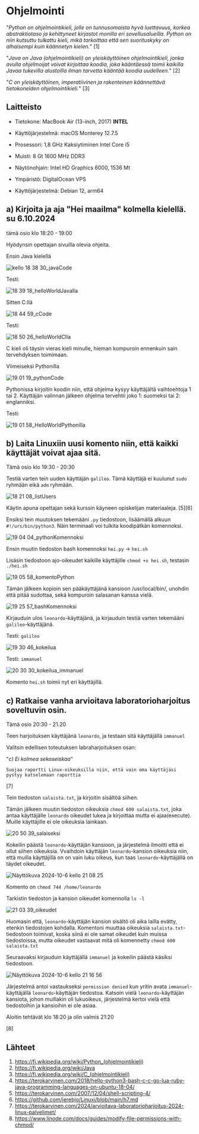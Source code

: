 # Ohjelmointi

"_Python on ohjelmointikieli, jolle on tunnusomaista hyvä luettavuus, korkea abstraktiotaso ja kehittyneet kirjastot monilla eri sovellusalueilla. Python on niin kutsuttu tulkattu kieli, mikä tarkoittaa että sen suorituskyky on alhaisempi kuin käännetyn kielen._" [1]

"_Java on Java (ohjelmointikieli) on yleiskäyttöinen ohjelmointikieli, jonka avulla ohjelmoijat voivat kirjoittaa koodia, joka kääntäessä toimii kaikilla Javaa tukevilla alustoilla ilman tarvetta kääntää koodia uudelleen._" [2]

"_C on yleiskäyttöinen, imperatiivinen ja rakenteinen käännettävä tietokoneiden ohjelmointikieli._" [3]

## Laitteisto

- Tietokone: MacBook Air (13-inch, 2017) **INTEL**
- Käyttöjärjestelmä: macOS Monterey 12.7.5
- Prosessori: 1,8 GHz Kaksiytiminen Intel Core i5
- Muisti: 8 Gt 1600 MHz DDR3
- Näytönohjain: Intel HD Graphics 6000, 1536 Mt

- Ympäristö: DigitalOcean VPS
- Käyttöjärjestelmä: Debian 12, arm64

## a) Kirjoita ja aja "Hei maailma" kolmella kielellä. su 6.10.2024

tämä osio klo 18:20 - 19:00

Hyödynsin opettajan sivuilla olevia ohjeita.

Ensin Java kielellä

![kello 18 38 30_javaCode](https://github.com/user-attachments/assets/b6969e0e-b655-4b0b-8d1e-f333cae238ff)

Testi:

![18 39 18_helloWorldJavalla](https://github.com/user-attachments/assets/fd175348-9bf0-4002-a397-4cddf37ae2d7)

Sitten C:llä

![18 44 59_cCode](https://github.com/user-attachments/assets/b06b0341-886d-4f09-8447-42ef7b34ce69)

Testi:

![18 50 26_helloWorldClla](https://github.com/user-attachments/assets/b6a0aaa6-8366-43f1-96ed-c301184e90e5)

C kieli oli täysin vieras kieli minulle, hieman kompuroin ennenkuin sain tervehdyksen toimimaan.

Viimeiseksi Pythonilla

![19 01 19_pythonCode](https://github.com/user-attachments/assets/f6724f06-e81f-4a26-9837-9fc4c3a3f030)

Pythonissa kirjoitin koodin niin, että ohjelma kysyy käyttäjältä vaihtoehtoja 1 tai 2. Käyttäjän valinnan jälkeen ohjelma tervehtii joko 1: suomeksi tai 2: englanniksi.

Testi:

![19 01 58_HelloWorldPythonilla](https://github.com/user-attachments/assets/67c505b1-25eb-43d8-896d-b6252548d0c1)

## b) Laita Linuxiin uusi komento niin, että kaikki käyttäjät voivat ajaa sitä.

Tämä osio klo 19:30 - 20:30

Testiä varten tein uuden käyttäjän `galileo`. Tämä käyttäjä ei kuulunut `sudo` ryhmään eikä `adm` ryhmään.

![18 21 08_listUsers](https://github.com/user-attachments/assets/d1f1c529-e8ee-426f-b974-ea744f9c2b27)

Käytin apuna opettajan sekä kurssin käyneen opiskelijan materiaaleja. [5][6]

Ensiksi tein muutoksen tekemääni `.py` tiedostoon, lisäämällä alkuun `#!/urs/bin/python3`. Näin terminaali voi tulkita koodipätkän komennoksi.

![19 04 04_pythonKomennoksi](https://github.com/user-attachments/assets/767b74f0-3462-413e-a79a-c324d1da6d85)

Ensin muutin tiedoston bash komennoksi `hei.py` -> `hei.sh`

Lisäsin tiedostoon ajo-oikeudet kaikille käyttäjille `chmod +x hei.sh`, testasin `./hei.sh`

![19 05 58_komentoPython](https://github.com/user-attachments/assets/ff2ba8f7-de49-46f0-afe0-54d3291dfe61)

Tämän jälkeen kopioin sen pääkäyttäjänä kansioon /usr/local/bin/, unohdin että pitää sudottaa, sekä kompuroin salasanan kanssa vielä.

![19 25 57_bashKomennoksi](https://github.com/user-attachments/assets/93486179-535a-463c-8b34-60062ed8809d)

Kirjauduin ulos `leonardo`-käyttäjänä, ja kirjauduin testiä varten tekemääni `galileo`-käyttäjänä.

Testi: `galileo`

![19 30 46_kokeilua](https://github.com/user-attachments/assets/6d1622af-cc81-4248-b22b-c2484804241b)

Testi: `immanuel`

![20 30 30_kokeilua_immanuel](https://github.com/user-attachments/assets/cd4bc8ff-75ca-449b-bc81-2a27fe6b593e)


Komento `hei.sh` toimii nyt eri käyttäjillä.

## c) Ratkaise vanha arvioitava laboratorioharjoitus soveltuvin osin.

Tämä osio 20:30 - 21.20

Teen harjoituksen käyttäjänä `leonardo`, ja testaan sitä käyttäjällä `immanuel`

Valitsin edellisen toteutuksen labraharjoituksen osan:

"_c) Ei kolmea sekoseiskaa_"

    Suojaa raportti Linux-oikeuksilla niin, että vain oma käyttäjäsi pystyy katselemaan raporttia

[7]

Tein tiedoston `salaista.txt`, ja kirjoitin sisältöä siihen.

Tämän jälkeen muutin tiedoston oikeuksia `chmod 600 salaista.txt`, joka antaa käyttäjälle `leonardo` oikeudet lukea ja kirjoittaa mutta ei ajaa(execute). Muille käyttäjille ei ole oikeuksia lainkaan.

![20 50 39_salaiseksi](https://github.com/user-attachments/assets/110ea56d-1141-4158-ae64-63125b995b0f)

Kokeilin päästä `leonardo`-käyttäjän kansioon, ja järjestelmä ilmoitti että ei ollut siihen oikeuksia. Vvaihdoin käyttäjän `leonardo`-kansion oikeuksia niin, että muilla käyttäjillä on on vain luku oikeus, kun taas `leonardo`-käyttäjällä on täydet oikeudet.

![Näyttökuva 2024-10-6 kello 21 08 25](https://github.com/user-attachments/assets/1306e66b-6827-4cc0-aa46-174e31de2302)

Komento on `chmod 744 /home/leonardo`

Tarkistin tiedoston ja kansion oikeudet komennolla `ls -l`

![21 03 39_oikeudet](https://github.com/user-attachments/assets/fd4bc445-c2bd-469f-9b2b-696f242a80c3)

Huomasin että, `leonardo`-käyttäjän kansion sisältö oli aika lailla evätty, etenkin tiedostojen kohdalla. Komentoni muuttaa oikeuksia `salaista.txt`-tiedostoon toimivat, koska siinä ei ole samat oikeudet kuin muissa tiedostoissa, mutta oikeudet vastaavat mitä oli komennetty `chmod 600 salaista.txt`

Seuraavaksi kirjauduin käyttäjällä `immanuel` ja kokeilin päästä käsiksi tiedostoon.

![Näyttökuva 2024-10-6 kello 21 16 56](https://github.com/user-attachments/assets/756c22a8-5969-4944-80bf-2c05166a0822)

Järjestelmä antoi vastaukseksi `permission denied` kun yritin avata `immanuel`-käyttäjällä `leonardo`-käyttäjän tiedostoa. Katsoin vielä `leonardo`-käyttäjän kansiota, johon muillakin oli lukuoikeus, järjestelmä kertoi vielä että tiedostoihin ja kansioihin ei ole asiaa.

Aloitin tehtävät klo 18:20 ja olin valmis 21:20

[8]

## Lähteet

1. https://fi.wikipedia.org/wiki/Python_(ohjelmointikieli)
2. https://fi.wikipedia.org/wiki/Java
3. https://fi.wikipedia.org/wiki/C_(ohjelmointikieli)
4. https://terokarvinen.com/2018/hello-python3-bash-c-c-go-lua-ruby-java-programming-languages-on-ubuntu-18-04/
5. https://terokarvinen.com/2007/12/04/shell-scripting-4/
6. https://github.com/jerebjo/Linuxi/blob/main/h7.md
7. https://terokarvinen.com/2024/arvioitava-laboratorioharjoitus-2024-linux-palvelimet/
8. https://www.linode.com/docs/guides/modify-file-permissions-with-chmod/

